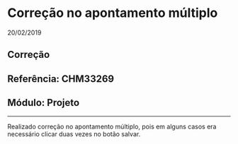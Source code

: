 # Correção no apontamento múltiplo
20/02/2019
## Correção
## Referência: CHM33269
## Módulo: Projeto
***

Realizado correção no apontamento múltiplo, pois em alguns casos era necessário clicar duas vezes no botão salvar.